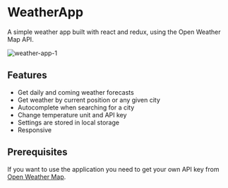 # WeatherApp

A simple weather app built with react and redux, using the Open Weather Map API.

![weather-app-1](https://user-images.githubusercontent.com/31412046/44211239-cfd03680-a168-11e8-921a-8337ea92a0b5.png)

## Features

- Get daily and coming weather forecasts
- Get weather by current position or any given city
- Autocomplete when searching for a city
- Change temperature unit and API key
- Settings are stored in local storage
- Responsive

## Prerequisites

If you want to use the application you need to get your own API key from [Open Weather Map](https://openweathermap.org/).
